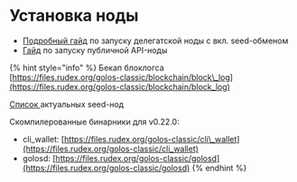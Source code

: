 # Установка ноды

* [Подробный гайд](https://docs.google.com/document/d/1QQirN4d_JtHnyNq9sfmGJrDaDkhY7l7RNsP_wTG0vNE/edit#) по запуску делегатской ноды с вкл. seed-обменом
* [Гайд](https://golos.id/ru--golos/@lex/gaid-po-ustanovke-publichnoi-api-nody-dlya-golos) по запуску публичной API-ноды

{% hint style="info" %}
Бекап блоклогса  
[https://files.rudex.org/golos-classic/blockchain/block\_log](https://files.rudex.org/golos-classic/blockchain/block_log)

[Список ](https://golos.id/nodes)актуальных seed-нод

Скомпилерованные бинарники для v0.22.0:

* cli\_wallet: [https://files.rudex.org/golos-classic/cli\_wallet](https://files.rudex.org/golos-classic/cli_wallet)
* golosd: [https://files.rudex.org/golos-classic/golosd](https://files.rudex.org/golos-classic/golosd)
{% endhint %}

  


